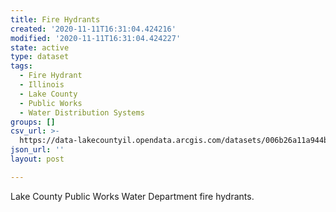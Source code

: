 ```yaml
---
title: Fire Hydrants
created: '2020-11-11T16:31:04.424216'
modified: '2020-11-11T16:31:04.424227'
state: active
type: dataset
tags:
  - Fire Hydrant
  - Illinois
  - Lake County
  - Public Works
  - Water Distribution Systems
groups: []
csv_url: >-
  https://data-lakecountyil.opendata.arcgis.com/datasets/006b26a11a944bfbbbf205f623533abe_0.csv?outSR=%7B%22latestWkid%22%3A3857%2C%22wkid%22%3A102100%7D
json_url: ''
layout: post

---
```

Lake County Public Works Water Department fire hydrants.
